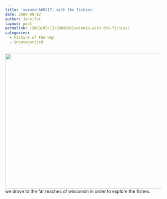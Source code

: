 ```yaml
---
title: 'swimmin&#8217; with the fishies'
date: 2009-09-12
author: Jennifer
layout: post
permalink: /2009/09/12/20090912swimmin-with-the-fishies/
categories:
  - Picture of the Day
  - Uncategorized
---
```

<a rel="attachment wp-att-434" href="http://static.squarespace.com/static/50db6bb3e4b015296cd43789/50dfa5b1e4b0dc6320e0b5ea/50dfa5efe4b0dc6320e0bd11/1356834287120/?format=original"><img title="imafish" height="434" alt="" width="590" class="alignleft size-full wp-image-434" src="http://static.squarespace.com/static/50db6bb3e4b015296cd43789/50dfa5b1e4b0dc6320e0b5ea/50dfa5b1e4b0dc6320e0b720/1252825844000/?format=original" /></a>we drove to the far reaches of wisconsin in order to explore the fishes.

